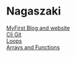 # Nagaszaki

[MyFirst Blog and website](https://github.com/green-fox-academy/Nagaszaki/tree/master/Nagaszaki/week-01/day-1)<br/>
[Cli Git](https://github.com/green-fox-academy/Nagaszaki/tree/master/Nagaszaki/week-01/day-2)<br/>
[Loops](https://github.com/green-fox-academy/Nagaszaki/tree/master/Nagaszaki/week-01/day-3)<br/>
[Arrays and Functions](https://github.com/green-fox-academy/Nagaszaki/tree/master/Nagaszaki/week-02/day-2)<br/>
